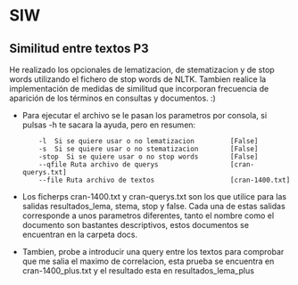 # SIW

## Similitud entre textos P3
He realizado los opcionales de lematizacion, de stematizacion y de stop words utilizando el fichero de stop words de NLTK. Tambien realice la implementación de medidas de similitud que incorporan frecuencia de aparición de los términos en consultas y documentos. :)

- Para ejecutar el archivo se le pasan los parametros por consola, si pulsas -h te sacara la ayuda, pero en resumen:
    ```
        -l  Si se quiere usar o no lematizacion         [False]
        -s  Si se quiere usar o no stematizacion        [False] 
        -stop  Si se quiere usar o no stop words        [False]
        --qfile Ruta archivo de querys                  [cran-querys.txt]
        --file Ruta archivo de textos                   [cran-1400.txt]
    ```
- Los ficherps cran-1400.txt y cran-querys.txt son los que utilice para las salidas resultados_lema, stema, stop y  false. Cada una de estas salidas corresponde a unos parametros diferentes, tanto el nombre como el documento son bastantes descriptivos, estos documentos se encuentran en la carpeta docs.

- Tambien, probe a introducir una query entre los textos para comprobar que me salia el maximo de correlacion, esta prueba se encuentra en cran-1400_plus.txt y el resultado esta en resultados_lema_plus

 